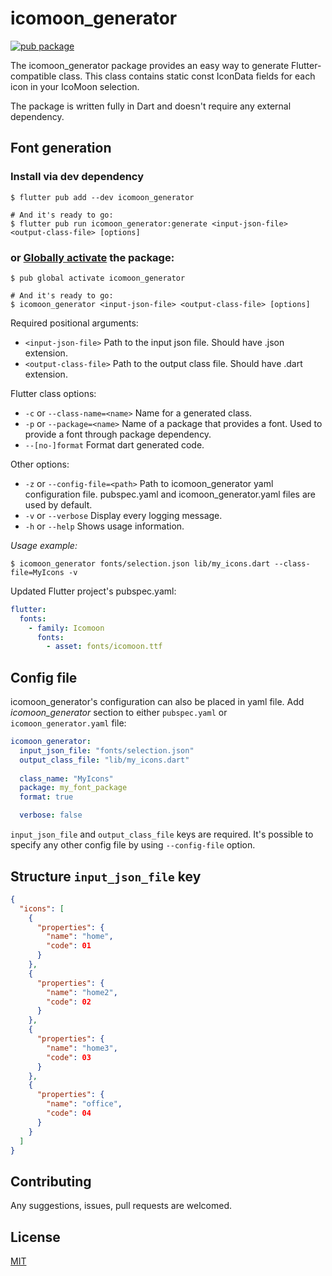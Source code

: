# icomoon_generator

[![pub package](https://img.shields.io/pub/v/icomoon_generator.svg)](https://pub.dartlang.org/packages/icomoon_generator)

The icomoon_generator package provides an easy way to generate Flutter-compatible class. This class contains static const IconData fields for each icon in your IcoMoon selection.

The package is written fully in Dart and doesn't require any external dependency.

## Font generation

### Install via dev dependency

```shell
$ flutter pub add --dev icomoon_generator

# And it's ready to go:
$ flutter pub run icomoon_generator:generate <input-json-file> <output-class-file> [options]
```

### or [Globally activate][] the package:

[globally activate]: https://dart.dev/tools/pub/cmd/pub-global

```shell
$ pub global activate icomoon_generator

# And it's ready to go:
$ icomoon_generator <input-json-file> <output-class-file> [options]
```

Required positional arguments:
- `<input-json-file>`
Path to the input json file. Should have .json extension.
- `<output-class-file>`
Path to the output class file. Should have .dart extension.

Flutter class options:
- `-c` or `--class-name=<name>`
Name for a generated class.
- `-p` or `--package=<name>`
Name of a package that provides a font. Used to provide a font through package dependency.
- `--[no-]format`
Format dart generated code.

Other options:
- `-z` or `--config-file=<path>`
Path to icomoon_generator yaml configuration file.
pubspec.yaml and icomoon_generator.yaml files are used by default.
- `-v` or `--verbose`
Display every logging message.
- `-h` or `--help`
Shows usage information.

*Usage example:*

```shell
$ icomoon_generator fonts/selection.json lib/my_icons.dart --class-file=MyIcons -v
```

Updated Flutter project's pubspec.yaml:

```yaml
flutter:
  fonts:
    - family: Icomoon
      fonts:
        - asset: fonts/icomoon.ttf
```

## Config file

icomoon_generator's configuration can also be placed in yaml file.
Add _icomoon_generator_ section to either `pubspec.yaml` or `icomoon_generator.yaml` file:

```yaml
icomoon_generator:
  input_json_file: "fonts/selection.json"
  output_class_file: "lib/my_icons.dart"
  
  class_name: "MyIcons"
  package: my_font_package
  format: true

  verbose: false
```

`input_json_file` and `output_class_file` keys are required.
It's possible to specify any other config file by using `--config-file` option.

## Structure `input_json_file` key
```json
{
  "icons": [
    {
      "properties": {
        "name": "home",
        "code": 01
      }
    },
    {
      "properties": {
        "name": "home2",
        "code": 02
      }
    },
    {
      "properties": {
        "name": "home3",
        "code": 03
      }
    },
    {
      "properties": {
        "name": "office",
        "code": 04
      }
    }
  ]
}
```


## Contributing

Any suggestions, issues, pull requests are welcomed.

## License

[MIT](https://github.com/thanhhaidev/icomoon_generator/blob/master/LICENSE)
